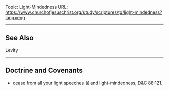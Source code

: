 Topic: Light-Mindedness
URL: https://www.churchofjesuschrist.org/study/scriptures/tg/light-mindedness?lang=eng

---

## See Also

Levity

---

## Doctrine and Covenants

- cease from all your light speeches â¦ and light-mindedness, D&C 88:121.

